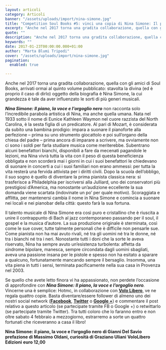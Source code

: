 ```yaml
---
layout: articoli
category: Articoli
banner: "/assets/uploads/import/nina-simone.jpg"
title: "Competition Soul Books #5: vinci una copia di Nina Simone: Il piano, la voce e l’orgoglio nero!"
excerpt: "Anche nel 2017 torna una gradita collaborazione, quella con gli amici di Soul Books, arrivati ormai al quinto volume pubblicato: stavolta la divina (ed è proprio il caso di dirlo) oggetto della biografia è Nina Simone, la cui grandezza è tale da aver influenzato le sorti di più generi musicali. Nina Simone: Il piano, la [&hellip"
quote: ""
description: "Anche nel 2017 torna una gradita collaborazione, quella con gli amici di Soul Books, arrivati ormai al quinto volume pubblicato: stavolta la divina (ed è proprio il caso di dirlo) oggetto della biografia è Nina Simone, la cui grandezza è tale da aver influenzato le sorti di più generi musicali. Nina Simone: Il piano, la [&hellip"
keywords: ""
date: 2017-01-23T00:00:00.000+01:00
author: "Marta Blumi Tripodi"
cover: "/assets/uploads/import/nina-simone.jpg"
pagination:
  enabled: true

---
```


Anche nel 2017 torna una gradita collaborazione, quella con gli amici di Soul Books, arrivati ormai al quinto volume pubblicato: stavolta la divina (ed è proprio il caso di dirlo) oggetto della biografia è Nina Simone, la cui grandezza è tale da aver influenzato le sorti di più generi musicali.

**_Nina Simone: Il piano, la voce e l’orgoglio nero_** non racconta solo l’incredibile parabola artistica di Nina, ma anche quella umana. Nata nel 1933 sotto il nome di Eunice Kathleen Waymon nel cuore razzista del North Carolina, è la sesta figlia di un predicatore. Al pari di Mozart, è considerata da subito una bambina prodigio: impara a suonare il pianoforte alla perfezione – prima su uno strumento giocattolo e poi sull’organo della chiesa del padre – prima ancora di imparare a scrivere, ma ovviamente non ci sono i soldi per farla studiare musica come meriterebbe. Subentrano alcuni benefattori bianchi, disponibili a fare da mecenati pagandole le lezioni, ma Nina vivrà tutta la vita con il peso di questa beneficienza obbligata e non scorderà mai i giorni in cui i suoi benefattori le chiedevano di suonare in concerti a cui i suoi familiari non erano ammessi: per tutta la vita resterà una fervida attivista per i diritti civili. Dopo la scuola dell’obbligo, il suo sogno è quello di diventare la prima pianista classica nera: si trasferisce a Philadelphia per iscriversi alla Julliard, uno dei conservatori più prestigiosi d’America, ma nonostante un’audizione eccellente la sua domanda viene scartata (indovinate un po’ per quale motivo). Scoraggiata e afflitta, per mantenersi cambia il nome in Nina Simone e comincia a suonare nei locali e nei pianobar della città: questo farà la sua fortuna.

Il talento musicale di Nina Simone era così puro e cristallino che è riuscita a unire il contrappunto di Bach al jazz contemporaneo passando per il soul, il gospel e la musica d’autore. La sua produzione originale è sterminata, così come le sue cover, tutte talmente personali che è difficile non pensarle sue. Come pianista non ha mai avuto rivali, né tra gli uomini né tra le donne, né tra i bianchi né tra i neri. Nonostante tutti i doni che la sorte le aveva riservato, Nina ha sempre avuto un’esistenza turbolenta: affetta da sindrome bipolare, manesca, sempre circondata dagli uomini sbagliati, aveva una passione insana per le pistole e spesso non ha esitato a sparare a qualcuno, fortunatamente mancando sempre il bersaglio. Insomma, una vita piena in tutti i sensi, terminata pacificamente nella sua casa in Provenza nel 2003.

Se quello che avete letto finora vi ha appassionato, non perdete l’occasione di approfondire con _**Nina Simone: Il piano, la voce e l’orgoglio nero**._ Vincerne una è semplice: Hotmc, in collaborazione con [**Volo Libero**](http://www.vololiberoedizioni.it/), ve ne regala quattro copie. Basta diventare/essere follower di almeno uno dei nostri social network ([**Facebook**](https://www.facebook.com/hotmcmag "https://www.facebook.com/hotmcmag"), [**Twitter**](https://twitter.com/hotmcmag "https://twitter.com/hotmcmag") o **[Google +](https://plus.google.com/u/0/111205470567886985739/posts "https://plus.google.com/u/0/111205470567886985739/posts")**) e commentare il post relativo a questo articolo (se partecipate tramite FB o Google +) o retwittarlo (se partecipate tramite Twitter). Tra tutti coloro che lo faranno entro e non oltre sabato 4 febbraio a mezzogiorno, estrarremo a sorte un quattro fortunati che riceveranno a casa il libro!

**Nina Simone: il piano, la voce e l’orgoglio nero** 
**di Gianni Del Savio** 
**prefazione di Massimo Oldani, curiosità di Graziano Uliani** 
**VoloLibero Edizioni** 
**euro 12,00**